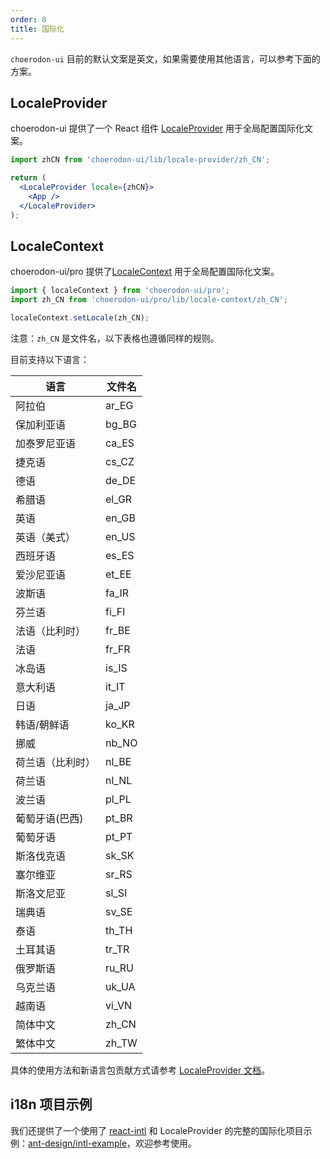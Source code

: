 ```yaml
---
order: 8
title: 国际化
---
```


`choerodon-ui` 目前的默认文案是英文，如果需要使用其他语言，可以参考下面的方案。

## LocaleProvider

choerodon-ui 提供了一个 React 组件 [LocaleProvider](/components/locale-provider) 用于全局配置国际化文案。

```jsx
import zhCN from 'choerodon-ui/lib/locale-provider/zh_CN';

return (
  <LocaleProvider locale={zhCN}>
    <App />
  </LocaleProvider>
);
```

## LocaleContext

choerodon-ui/pro 提供了[LocaleContext](/components-pro/locale-context) 用于全局配置国际化文案。

```jsx
import { localeContext } from 'choerodon-ui/pro';
import zh_CN from 'choerodon-ui/pro/lib/locale-context/zh_CN';

localeContext.setLocale(zh_CN);

```

注意：`zh_CN` 是文件名，以下表格也遵循同样的规则。

目前支持以下语言：

|语言|文件名|
|---|---|
|阿拉伯|ar_EG|
|保加利亚语|bg_BG|
|加泰罗尼亚语|ca_ES|
|捷克语|cs_CZ|
|德语|de_DE|
|希腊语|el_GR|
|英语|en_GB|
|英语（美式）|en_US|
|西班牙语|es_ES|
|爱沙尼亚语|et_EE|
|波斯语|fa_IR|
|芬兰语|fi_FI|
|法语（比利时）|fr_BE|
|法语|fr_FR|
|冰岛语|is_IS|
|意大利语|it_IT|
|日语|ja_JP|
|韩语/朝鲜语|ko_KR|
|挪威|nb_NO|
|荷兰语（比利时）|nl_BE|
|荷兰语|nl_NL|
|波兰语|pl_PL|
|葡萄牙语(巴西)|pt_BR|
|葡萄牙语|pt_PT|
|斯洛伐克语|sk_SK|
|塞尔维亚|sr_RS|
|斯洛文尼亚|sl_SI|
|瑞典语|sv_SE|
|泰语|th_TH|
|土耳其语|tr_TR|
|俄罗斯语|ru_RU|
|乌克兰语|uk_UA|
|越南语|vi_VN|
|简体中文|zh_CN|
|繁体中文|zh_TW|

具体的使用方法和新语言包贡献方式请参考 [LocaleProvider 文档](/components/locale-provider)。

## i18n 项目示例

我们还提供了一个使用了 [react-intl](https://github.com/yahoo/react-intl) 和 LocaleProvider 的完整的国际化项目示例：[ant-design/intl-example](https://github.com/ant-design/intl-example)，欢迎参考使用。
